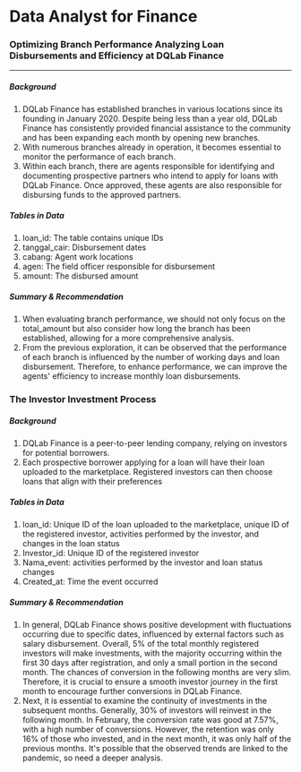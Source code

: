 # Data Analyst for Finance
### Optimizing Branch Performance Analyzing Loan Disbursements and Efficiency at DQLab Finance
________________________________________________________
##### Background
1. DQLab Finance has established branches in various locations since its founding in January 2020. Despite being less than a year old, DQLab Finance has consistently provided financial assistance to the community and has been expanding each month by opening new branches.
2. With numerous branches already in operation, it becomes essential to monitor the performance of each branch. 
3. Within each branch, there are agents responsible for identifying and documenting prospective partners who intend to apply for loans with DQLab Finance. Once approved, these agents are also responsible for disbursing funds to the approved partners.

##### Tables in Data
1. loan_id: The table contains unique IDs
2. tanggal_cair: Disbursement dates
3. cabang: Agent work locations
4. agen: The field officer responsible for disbursement
5. amount: The disbursed amount

##### Summary & Recommendation
1. When evaluating branch performance, we should not only focus on the total_amount but also consider how long the branch has been established, allowing for a more comprehensive analysis. 
2. From the previous exploration, it can be observed that the performance of each branch is influenced by the number of working days and loan disbursement. Therefore, to enhance performance, we can improve the agents' efficiency to increase monthly loan disbursements.

### The Investor Investment Process
##### Background
1. DQLab Finance is a peer-to-peer lending company, relying on investors for potential borrowers. 
2. Each prospective borrower applying for a loan will have their loan uploaded to the marketplace. Registered investors can then choose loans that align with their preferences

##### Tables in Data
1. loan_id: Unique ID of the loan uploaded to the marketplace, unique ID of the registered investor, activities performed by the investor, and changes in the loan status
2. Investor_id: Unique ID of the registered investor
3. Nama_event: activities performed by the investor and loan status changes
4. Created_at: Time the event occurred

##### Summary & Recommendation
1. In general, DQLab Finance shows positive development with fluctuations occurring due to specific dates, influenced by external factors such as salary disbursement. Overall, 5% of the total monthly registered investors will make investments, with the majority occurring within the first 30 days after registration, and only a small portion in the second month. The chances of conversion in the following months are very slim. Therefore, it is crucial to ensure a smooth investor journey in the first month to encourage further conversions in DQLab Finance.
2. Next, it is essential to examine the continuity of investments in the subsequent months. Generally, 30% of investors will reinvest in the following month. In February, the conversion rate was good at 7.57%, with a high number of conversions. However, the retention was only 16% of those who invested, and in the next month, it was only half of the previous months. It's possible that the observed trends are linked to the pandemic, so need a deeper analysis.

